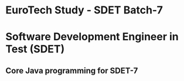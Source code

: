 # EuroTech Study - SDET Batch-7
# 
# Software Development Engineer in Test (SDET)
## Core Java programming for SDET-7
